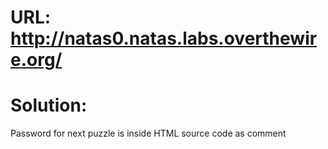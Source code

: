 # URL: http://natas0.natas.labs.overthewire.org/

# Solution:

Password for next puzzle is inside HTML source code as comment
